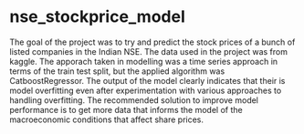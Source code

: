 # nse_stockprice_model
The goal of the project was to try and predict the stock prices of a bunch of listed companies in the Indian NSE. The data used in the project was from kaggle.
The apporach taken in modelling was a time series approach in terms of the train test split, but the applied algorithm was CatboostRegressor.
The output of the model clearly indicates that their is model overfitting even after experimentation with various approaches to handling overfitting. The recommended solution to improve model performance is to get more data that informs the model of the macroeconomic conditions that affect share prices.

